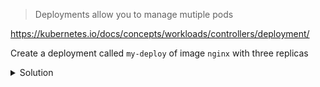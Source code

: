 > Deployments allow you to manage mutiple pods

https://kubernetes.io/docs/concepts/workloads/controllers/deployment/

Create a deployment called `my-deploy` of image `nginx` with three replicas
<br>
<details><summary>Solution</summary>
<br>
```
k create deployment my-deploy --image=nginx --replicas=3
```
